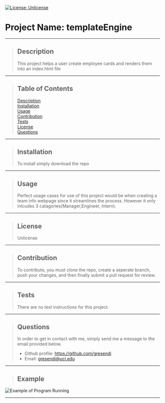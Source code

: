 [![License: Unlicense](https://img.shields.io/badge/license-Unlicense-blue.svg)](http://unlicense.org/)
  # Project Name: templateEngine   
  * * *
   >## Description
   >This project helps a user create employee cards and renders them into an index.html file
  * * *
   >## Table of Contents
   > [Description](#description)  
   > [Installation](#installation)  
   > [Usage](#usage)  
   > [Contribution](#contribution)  
   > [Tests](#tests)  
   > [License](#license)  
   > [Questions](#questions)  
  * * *
   >## Installation
   >To install simply download the repo
  * * *
   >## Usage
   >Perfect usage cases for use of this project would be when creating a team info webpage since it streamlines the process. However it only inlcudes 3 catagories(Manager,Engineer, Intern).
   * * *
   >## License
   >Unlicense   
  * * *
   >## Contribution
   >To contribute, you must clone the repo, create a seperate branch, push your changes, and then finally submit a pull request for review.
  * * *
   >## Tests
   >There are no test instructions for this project.
  * * *
 > ## Questions
 >In order to get in contact with me, simply send me a message to the email provided below.
 > - Github profile: https://github.com/gresendi  
 > - Email: gresendi@uci.edu
  * * *
  > ## Example
  ![Example of Program Running](https://github.com/gresendi/readmeGenerator/blob/main/Assets/10-OOP-homework-demo-1.png)
  * * *

